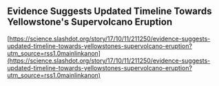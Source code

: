 ## Evidence Suggests Updated Timeline Towards Yellowstone's Supervolcano Eruption
  
  [https://science.slashdot.org/story/17/10/11/211250/evidence-suggests-updated-timeline-towards-yellowstones-supervolcano-eruption?utm_source=rss1.0mainlinkanon](https://science.slashdot.org/story/17/10/11/211250/evidence-suggests-updated-timeline-towards-yellowstones-supervolcano-eruption?utm_source=rss1.0mainlinkanon)